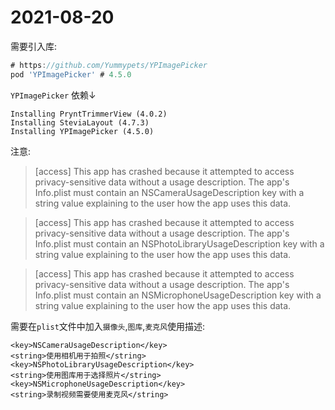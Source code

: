 # 2021-08-20

需要引入库:

```groovy
# https://github.com/Yummypets/YPImagePicker
pod 'YPImagePicker' # 4.5.0
```

`YPImagePicker` 依赖↓

```
Installing PryntTrimmerView (4.0.2)
Installing SteviaLayout (4.7.3)
Installing YPImagePicker (4.5.0)
```

注意:

> [access] This app has crashed because it attempted to access privacy-sensitive data without a usage description.  The app's Info.plist must contain an NSCameraUsageDescription key with a string value explaining to the user how the app uses this data.

> [access] This app has crashed because it attempted to access privacy-sensitive data without a usage description.  The app's Info.plist must contain an NSPhotoLibraryUsageDescription key with a string value explaining to the user how the app uses this data.

> [access] This app has crashed because it attempted to access privacy-sensitive data without a usage description.  The app's Info.plist must contain an NSMicrophoneUsageDescription key with a string value explaining to the user how the app uses this data.

需要在`plist`文件中加入`摄像头`,`图库`,`麦克风`使用描述:

```
<key>NSCameraUsageDescription</key>
<string>使用相机用于拍照</string>
<key>NSPhotoLibraryUsageDescription</key>
<string>使用图库用于选择照片</string>
<key>NSMicrophoneUsageDescription</key>
<string>录制视频需要使用麦克风</string>
```